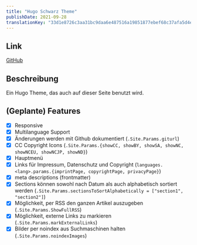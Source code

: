 ```yaml
---
title: "Hugo Schwarz Theme"
publishDate: 2021-09-28
translationKey: "33d1e8726c3aa31bc9daa6e487516a19851877ebef68c37afa5d4ec84c17bcb0"
---
```


## Link

[GitHub](https://github.com/thinegen/hugo-schwarz)

## Beschreibung

Ein Hugo Theme, das auch auf dieser Seite benutzt wird.

## (Geplante) Features

- [X] Responsive
- [X] Multilanguage Support
- [X] Änderungen werden mit Github dokumentiert (`.Site.Params.giturl`)
- [X] CC Copyright Icons (`.Site.Params.{showCC, showBY, showSA, showNC, showNCEU, showNCJP, showND}`)
- [X] Hauptmenü
- [X] Links für Impressum, Datenschutz und Copyright (`languages.<lang>.params.{imprintPage, copyrightPage, privacyPage}`)
- [X] meta descriptions (frontmatter)
- [X] Sections können sowohl nach Datum als auch alphabetisch sortiert werden (`.Site.Params.sectionsToSortAlphabetically = ["section1", "section2"]`)
- [X] Möglichkeit, per RSS den ganzen Artikel auszugeben (`.Site.Params.ShowFullRSS`)
- [X] Möglichkeit, externe Links zu markieren (`.Site.Params.markExternalLinks`)
- [X] Bilder per noindex aus Suchmaschinen halten (`.Site.Params.noindexImages`)